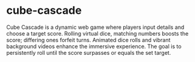 # cube-cascade
Cube Cascade is a dynamic web game where players input details and choose a target score. Rolling virtual dice, matching numbers boosts the score; differing ones forfeit turns. Animated dice rolls and vibrant background videos enhance the immersive experience. The goal is to persistently roll until the score surpasses or equals the set target.
